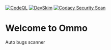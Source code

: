 [![CodeQL](https://github.com/KOSASIH/Ommo/actions/workflows/codeql-analysis.yml/badge.svg)](https://github.com/KOSASIH/Ommo/actions/workflows/codeql-analysis.yml)
[![DevSkim](https://github.com/KOSASIH/Ommo/actions/workflows/devskim.yml/badge.svg)](https://github.com/KOSASIH/Ommo/actions/workflows/devskim.yml)
[![Codacy Security Scan](https://github.com/KOSASIH/Ommo/actions/workflows/codacy.yml/badge.svg)](https://github.com/KOSASIH/Ommo/actions/workflows/codacy.yml)

# Welcome to Ommo

Auto bugs scanner
